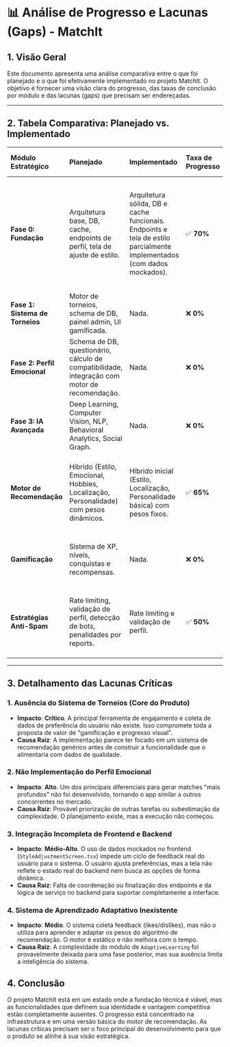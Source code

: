 # 📊 Análise de Progresso e Lacunas (Gaps) - MatchIt

## 1. Visão Geral

Este documento apresenta uma análise comparativa entre o que foi planejado e o que foi efetivamente implementado no projeto MatchIt. O objetivo é fornecer uma visão clara do progresso, das taxas de conclusão por módulo e das lacunas (gaps) que precisam ser endereçadas.

---

## 2. Tabela Comparativa: Planejado vs. Implementado

| Módulo Estratégico | Planejado | Implementado | Taxa de Progresso | Lacunas Principais (Gaps) |
| :--- | :--- | :--- | :--- | :--- |
| **Fase 0: Fundação** | Arquitetura base, DB, cache, endpoints de perfil, tela de ajuste de estilo. | Arquitetura sólida, DB e cache funcionais. Endpoints e tela de estilo parcialmente implementados (com dados mockados). | ✅ **70%** | - Conexão dinâmica (não-mockada) da tela de estilo. <br> - Lógica de serviço completa para salvar preferências no DB. <br> - Resolução de inconsistências de tipagem. |
| **Fase 1: Sistema de Torneios** | Motor de torneios, schema de DB, painel admin, UI gamificada. | Nada. | ❌ **0%** | - **TUDO**. Esta é a lacuna mais crítica do projeto. |
| **Fase 2: Perfil Emocional** | Schema de DB, questionário, cálculo de compatibilidade, integração com motor de recomendação. | Nada. | ❌ **0%** | - **TUDO**. Funcionalidade-chave para o diferencial do produto está ausente. |
| **Fase 3: IA Avançada** | Deep Learning, Computer Vision, NLP, Behavioral Analytics, Social Graph. | Nada. | ❌ **0%** | - **TUDO**. Representa a evolução futura, mas nenhuma base foi iniciada. |
| **Motor de Recomendação** | Híbrido (Estilo, Emocional, Hobbies, Localização, Personalidade) com pesos dinâmicos. | Híbrido inicial (Estilo, Localização, Personalidade básica) com pesos fixos. | ✅ **65%** | - Integração dos perfis Emocional e de Hobbies. <br> - Implementação do ajuste automático de pesos. |
| **Gamificação** | Sistema de XP, níveis, conquistas e recompensas. | Nada. | ❌ **0%** | - **TUDO**. O sistema que deveria amarrar a experiência do usuário não existe. |
| **Estratégias Anti-Spam** | Rate limiting, validação de perfil, detecção de bots, penalidades por reports. | Rate limiting e validação de perfil. | ✅ **50%** | - Detecção de comportamento de bot. <br> - Sistema de penalidade baseado em denúncias de usuários. |

---

## 3. Detalhamento das Lacunas Críticas

### 1. **Ausência do Sistema de Torneios (Core do Produto)**
- **Impacto**: **Crítico**. A principal ferramenta de engajamento e coleta de dados de preferência do usuário não existe. Isso compromete toda a proposta de valor de "gamificação e progresso visual".
- **Causa Raiz**: A implementação parece ter focado em um sistema de recomendação genérico antes de construir a funcionalidade que o alimentaria com dados de qualidade.

### 2. **Não Implementação do Perfil Emocional**
- **Impacto**: **Alto**. Um dos principais diferenciais para gerar matches "mais profundos" não foi desenvolvido, tornando o app similar a outros concorrentes no mercado.
- **Causa Raiz**: Provável priorização de outras tarefas ou subestimação da complexidade. O planejamento existe, mas a execução não começou.

### 3. **Integração Incompleta de Frontend e Backend**
- **Impacto**: **Médio-Alto**. O uso de dados mockados no frontend (`StyleAdjustmentScreen.tsx`) impede um ciclo de feedback real do usuário para o sistema. O usuário ajusta preferências, mas a tela não reflete o estado real do backend nem busca as opções de forma dinâmica.
- **Causa Raiz**: Falta de coordenação ou finalização dos endpoints e da lógica de serviço no backend para suportar completamente a interface.

### 4. **Sistema de Aprendizado Adaptativo Inexistente**
- **Impacto**: **Médio**. O sistema coleta feedback (likes/dislikes), mas não o utiliza para aprender e adaptar os pesos do algoritmo de recomendação. O motor é estático e não melhora com o tempo.
- **Causa Raiz**: A complexidade do módulo de `AdaptiveLearning` foi provavelmente deixada para uma fase posterior, mas sua ausência limita a inteligência do sistema.

## 4. Conclusão

O projeto MatchIt está em um estado onde a fundação técnica é viável, mas as funcionalidades que definem sua identidade e vantagem competitiva estão completamente ausentes. O progresso está concentrado na infraestrutura e em uma versão básica do motor de recomendação. As lacunas críticas precisam ser o foco principal do desenvolvimento para que o produto se alinhe à sua visão estratégica.
